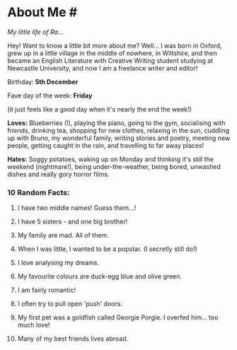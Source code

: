 # About Me #

_My little life of Ra..._

Hey! Want to know a little bit more about me? 
Well... I was born in Oxford, grew up in a little village in the middle of nowhere, in Wiltshire, and then became an English Literature with Creative Writing student studying at Newcastle University, and now I am a freelance writer and editor!
 
Birthday: **5th December**

Fave day of the week: **Friday**

(it just feels like a good day when it's nearly the end the week!)
 
**Loves:** Blueberries (!), playing the piano, going to the gym, socialising with friends, drinking tea, shopping for new clothes, relaxing in the sun, cuddling up with Bruno, my wonderful family, writing stories and poetry, meeting new people, getting caught in the rain, and travelling to far away places!
 
**Hates:** Soggy potatoes, waking up on Monday and thinking it's still the weekend (nightmare!), being under-the-weather, being bored, unwashed dishes and really gory horror films.
 
### 10 Random Facts: ###

1. I have two middle names! Guess them...!

2. I have 5 sisters - and one big brother!

3. My family are mad. All of them. 

4. When I was little, I wanted to be a popstar. (I secretly still do!)

5. I love analysing my dreams.

6. My favourite colours are duck-egg blue and olive green.

7. I am fairly romantic!

8. I often try to pull open 'push' doors.

9. My first pet was a goldfish called Georgie Porgie. I overfed him... too much love!

10. Many of my best friends lives abroad.

